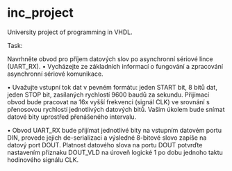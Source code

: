 # inc_project

University project of programming in VHDL.

Task:

Navrhněte obvod pro příjem datových slov po asynchronní sériové lince (UART_RX).
• Vycházejte ze základních informací o fungování a zpracování asynchronní sériové komunikace.

• Uvažujte vstupní tok dat v pevném formátu: jeden START bit, 8 bitů dat, jeden STOP bit, zasílaných rychlostí 9600 baudů za sekundu. Přijímací obvod bude pracovat na 16x vyšší frekvenci (signál CLK) ve srovnání s přenosovou rychlostí jednotlivých datových bitů. Vašim úkolem bude snímat datové bity uprostřed přenášeného intervalu.

• Obvod UART_RX bude přijímat jednotlivé bity na vstupním datovém portu DIN, provede jejich de-serializaci a výsledné 8-bitové slovo zapíše na datový port DOUT. Platnost datového slova na portu DOUT potvrďte nastavením příznaku DOUT_VLD na úroveň logické 1 po dobu jednoho taktu hodinového signálu CLK.


